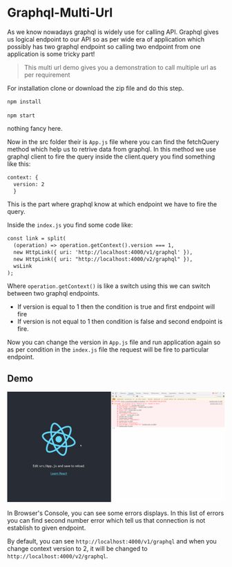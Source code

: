# Graphql-Multi-Url

As we know nowadays graphql is widely use for calling API. Graphql gives us logical endpoint to our API so as per wide era of application which possibly has two graphql endpoint so calling two endpoint from one application is some tricky part!

> This multi url demo gives you a demonstration to call multiple url as per requirement 

For installation clone or download the zip file and do this step.
```
npm install

npm start
```
nothing fancy here.

Now in the src folder their is `App.js` file where you can find the fetchQuery method which help us to retrive data from graphql.
In this method we use graphql client to fire the query inside the client.query you find something like this:
```
context: {
  version: 2
  }
```

This is the part where graphql know at which endpoint we have to fire the query.

Inside the `index.js` you find some code like:
```
const link = split(
  (operation) => operation.getContext().version === 1,
  new HttpLink({ uri: 'http://localhost:4000/v1/graphql' }),
  new HttpLink({ uri: "http://localhost:4000/v2/graphql" }),
  wsLink
);
```

Where `operation.getContext()` is like a switch using this we can switch between two graphql endpoints.
 - If version is equal to 1 then the condition is true and first endpoint will fire 
 - If version is not equal to 1 then condition is false and second endpoint is fire.

Now you can change the version in `App.js` file and run application again so as per condition in the `index.js` file the request will be fire to particular endpoint.

## Demo

![multiple-graphql-url-demo](./multiple-graphql-url-demo.gif)

In Browser's Console, you can see some errors displays. In this list of errors you can find second number error which tell us that connection is not establish to given endpoint.

By default, you can see `http://localhost:4000/v1/graphql` and when you change context version to 2, it will be changed to `http://localhost:4000/v2/graphql`.
